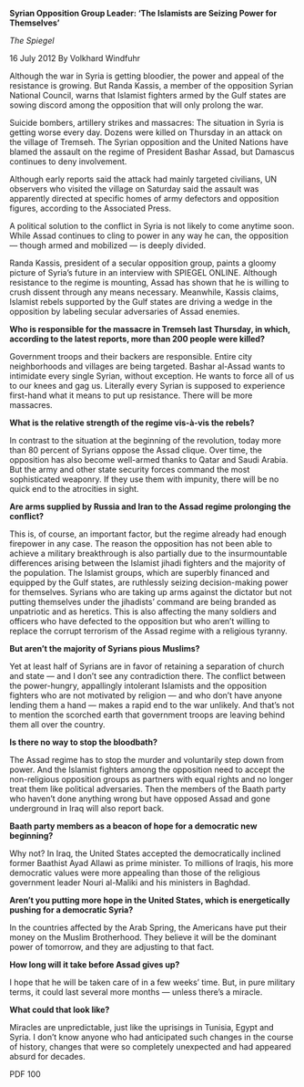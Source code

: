 **Syrian Opposition Group Leader: ‘The Islamists are Seizing Power for Themselves’**

_The Spiegel_             

16 July 2012 By Volkhard Windfuhr

Although the war in Syria is getting bloodier, the power and appeal of the resistance is growing. But Randa Kassis, a member of the opposition Syrian National Council, warns that Islamist fighters armed by the Gulf states are sowing discord among the opposition that will only prolong the war.

Suicide bombers, artillery strikes and massacres: The situation in Syria is getting worse every day. Dozens were killed on Thursday in an attack on the village of Tremseh. The Syrian opposition and the United Nations have blamed the assault on the regime of President Bashar Assad, but Damascus continues to deny involvement.

Although early reports said the attack had mainly targeted civilians, UN observers who visited the village on Saturday said the assault was apparently directed at specific homes of army defectors and opposition figures, according to the Associated Press.

A political solution to the conflict in Syria is not likely to come anytime soon. While Assad continues to cling to power in any way he can, the opposition — though armed and mobilized — is deeply divided.

Randa Kassis, president of a secular opposition group, paints a gloomy picture of Syria’s future in an interview with SPIEGEL ONLINE. Although resistance to the regime is mounting, Assad has shown that he is willing to crush dissent through any means necessary. Meanwhile, Kassis claims, Islamist rebels supported by the Gulf states are driving a wedge in the opposition by labeling secular adversaries of Assad enemies.

**Who is responsible for the massacre in Tremseh last Thursday, in which, according to the latest reports, more than 200 people were killed?**

Government troops and their backers are responsible. Entire city neighborhoods and villages are being targeted. Bashar al-Assad wants to intimidate every single Syrian, without exception. He wants to force all of us to our knees and gag us. Literally every Syrian is supposed to experience first-hand what it means to put up resistance. There will be more massacres.

**What is the relative strength of the regime vis-à-vis the rebels?**

In contrast to the situation at the beginning of the revolution, today more than 80 percent of Syrians oppose the Assad clique. Over time, the opposition has also become well-armed thanks to Qatar and Saudi Arabia. But the army and other state security forces command the most sophisticated weaponry. If they use them with impunity, there will be no quick end to the atrocities in sight.

**Are arms supplied by Russia and Iran to the Assad regime prolonging the conflict?**

This is, of course, an important factor, but the regime already had enough firepower in any case. The reason the opposition has not been able to achieve a military breakthrough is also partially due to the insurmountable differences arising between the Islamist jihadi fighters and the majority of the population. The Islamist groups, which are superbly financed and equipped by the Gulf states, are ruthlessly seizing decision-making power for themselves. Syrians who are taking up arms against the dictator but not putting themselves under the jihadists’ command are being branded as unpatriotic and as heretics. This is also affecting the many soldiers and officers who have defected to the opposition but who aren’t willing to replace the corrupt terrorism of the Assad regime with a religious tyranny.

**But aren’t the majority of Syrians pious Muslims?**

Yet at least half of Syrians are in favor of retaining a separation of church and state — and I don’t see any contradiction there. The conflict between the power-hungry, appallingly intolerant Islamists and the opposition fighters who are not motivated by religion — and who don’t have anyone lending them a hand — makes a rapid end to the war unlikely. And that’s not to mention the scorched earth that government troops are leaving behind them all over the country.

**Is there no way to stop the bloodbath?**

The Assad regime has to stop the murder and voluntarily step down from power. And the Islamist fighters among the opposition need to accept the non-religious opposition groups as partners with equal rights and no longer treat them like political adversaries. Then the members of the Baath party who haven’t done anything wrong but have opposed Assad and gone underground in Iraq will also report back.

**Baath party members as a beacon of hope for a democratic new beginning?**

Why not? In Iraq, the United States accepted the democratically inclined former Baathist Ayad Allawi as prime minister. To millions of Iraqis, his more democratic values were more appealing than those of the religious government leader Nouri al-Maliki and his ministers in Baghdad.

**Aren’t you putting more hope in the United States, which is energetically pushing for a democratic Syria?**

In the countries affected by the Arab Spring, the Americans have put their money on the Muslim Brotherhood. They believe it will be the dominant power of tomorrow, and they are adjusting to that fact.

**How long will it take before Assad gives up?**

I hope that he will be taken care of in a few weeks’ time. But, in pure military terms, it could last several more months — unless there’s a miracle.

**What could that look like?**

Miracles are unpredictable, just like the uprisings in Tunisia, Egypt and Syria. I don’t know anyone who had anticipated such changes in the course of history, changes that were so completely unexpected and had appeared absurd for decades.

PDF 100